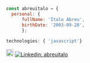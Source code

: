 
 
  ##
  ``` js
  const abreuitalo = {
    personal: {
        fullName: 'Ítalo Abreu',
        birthDate: '2003-09-28',
        };
 ```
  
  
  <!-- skills !-->
  ```js
  technologies: { 'javascript'}
   ```
 <img alt="Italo-Js" height="20" src="https://cdn.jsdelivr.net/gh/devicons/devicon/icons/javascript/javascript-original.svg"> [![Linkedin: abreuitalo](https://img.shields.io/badge/-abreuitalo-blue?style=flat-square&logo=Linkedin&logoColor=white&link=https://www.linkedin.com/in/abreuitalo/)](https://www.linkedin.com/in/%C3%ADtalo-abreu-7711b3198/)
 
